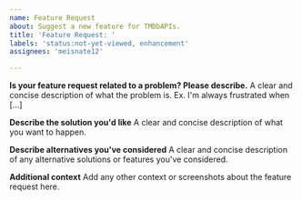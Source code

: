 ```yaml
---
name: Feature Request
about: Suggest a new feature for TMDbAPIs.
title: 'Feature Request: '
labels: 'status:not-yet-viewed, enhancement'
assignees: 'meisnate12'

---
```


**Is your feature request related to a problem? Please describe.**
A clear and concise description of what the problem is. Ex. I'm always frustrated when [...]

**Describe the solution you'd like**
A clear and concise description of what you want to happen.

**Describe alternatives you've considered**
A clear and concise description of any alternative solutions or features you've considered.

**Additional context**
Add any other context or screenshots about the feature request here.
